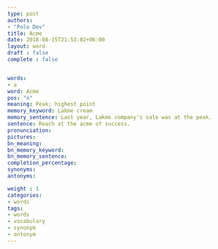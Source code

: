 ```yaml
---
type: post
authors:
- "Polo Dev"
title: Acme
date: 2018-08-15T21:53:02+06:00
layout: word
draft : false
complete : false


words:
- a
word: Acme
pos: "n"
meaning: Peak; highest point
memory_keyword: Lakme cream
memory_sentence: Last year, Lakme company's sale was at the peak.
sentence: Reach at the acme of success.
pronunciation:
pictures:
bn_meaning: 
bn_memory_keyword: 
bn_memory_sentence:
completion_percentage:
synonyms:
antonyms:

weight : 1
categories:
- words
tags:
- words
- vocabulary
- synonym
- antonym
---
```

